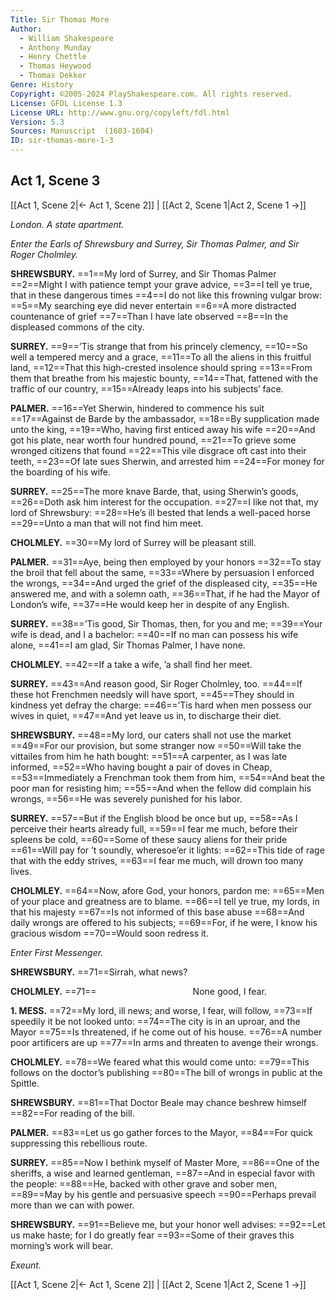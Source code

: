```yaml
---
Title: Sir Thomas More
Author: 
  - William Shakespeare
  - Anthony Munday
  - Henry Chettle
  - Thomas Heywood
  - Thomas Dekker
Genre: History
Copyright: ©2005-2024 PlayShakespeare.com. All rights reserved.
License: GFDL License 1.3
License URL: http://www.gnu.org/copyleft/fdl.html
Version: 5.3
Sources: Manuscript  (1603-1604)
ID: sir-thomas-more-1-3
---
```


## Act 1, Scene 3
[[Act 1, Scene 2|← Act 1, Scene 2]] | [[Act 2, Scene 1|Act 2, Scene 1 →]]

*London. A state apartment.*

*Enter the Earls of Shrewsbury and Surrey, Sir Thomas Palmer, and Sir Roger Cholmley.*

**SHREWSBURY.**
==1==My lord of Surrey, and Sir Thomas Palmer
==2==Might I with patience tempt your grave advice,
==3==I tell ye true, that in these dangerous times
==4==I do not like this frowning vulgar brow:
==5==My searching eye did never entertain
==6==A more distracted countenance of grief
==7==Than I have late observed
==8==In the displeased commons of the city.

**SURREY.**
==9==’Tis strange that from his princely clemency,
==10==So well a tempered mercy and a grace,
==11==To all the aliens in this fruitful land,
==12==That this high-crested insolence should spring
==13==From them that breathe from his majestic bounty,
==14==That, fattened with the traffic of our country,
==15==Already leaps into his subjects’ face.

**PALMER.**
==16==Yet Sherwin, hindered to commence his suit
==17==Against de Barde by the ambassador,
==18==By supplication made unto the king,
==19==Who, having first enticed away his wife
==20==And got his plate, near worth four hundred pound,
==21==To grieve some wronged citizens that found
==22==This vile disgrace oft cast into their teeth,
==23==Of late sues Sherwin, and arrested him
==24==For money for the boarding of his wife.

**SURREY.**
==25==The more knave Barde, that, using Sherwin’s goods,
==26==Doth ask him interest for the occupation.
==27==I like not that, my lord of Shrewsbury:
==28==He’s ill bested that lends a well-paced horse
==29==Unto a man that will not find him meet.

**CHOLMLEY.**
==30==My lord of Surrey will be pleasant still.

**PALMER.**
==31==Aye, being then employed by your honors
==32==To stay the broil that fell about the same,
==33==Where by persuasion I enforced the wrongs,
==34==And urged the grief of the displeased city,
==35==He answered me, and with a solemn oath,
==36==That, if he had the Mayor of London’s wife,
==37==He would keep her in despite of any English.

**SURREY.**
==38==’Tis good, Sir Thomas, then, for you and me;
==39==Your wife is dead, and I a bachelor:
==40==If no man can possess his wife alone,
==41==I am glad, Sir Thomas Palmer, I have none.

**CHOLMLEY.**
==42==If a take a wife, ’a shall find her meet.

**SURREY.**
==43==And reason good, Sir Roger Cholmley, too.
==44==If these hot Frenchmen needsly will have sport,
==45==They should in kindness yet defray the charge:
==46==’Tis hard when men possess our wives in quiet,
==47==And yet leave us in, to discharge their diet.

**SHREWSBURY.**
==48==My lord, our caters shall not use the market
==49==For our provision, but some stranger now
==50==Will take the vittailes from him he hath bought:
==51==A carpenter, as I was late informed,
==52==Who having bought a pair of doves in Cheap,
==53==Immediately a Frenchman took them from him,
==54==And beat the poor man for resisting him;
==55==And when the fellow did complain his wrongs,
==56==He was severely punished for his labor.

**SURREY.**
==57==But if the English blood be once but up,
==58==As I perceive their hearts already full,
==59==I fear me much, before their spleens be cold,
==60==Some of these saucy aliens for their pride
==61==Will pay for ’t soundly, wheresoe’er it lights:
==62==This tide of rage that with the eddy strives,
==63==I fear me much, will drown too many lives.

**CHOLMLEY.**
==64==Now, afore God, your honors, pardon me:
==65==Men of your place and greatness are to blame.
==66==I tell ye true, my lords, in that his majesty
==67==Is not informed of this base abuse
==68==And daily wrongs are offered to his subjects;
==69==For, if he were, I know his gracious wisdom
==70==Would soon redress it.

*Enter First Messenger.*

**SHREWSBURY.**
==71==Sirrah, what news?

**CHOLMLEY.**
==71==           None good, I fear.

**1. MESS.**
==72==My lord, ill news; and worse, I fear, will follow,
==73==If speedily it be not looked unto:
==74==The city is in an uproar, and the Mayor
==75==Is threatened, if he come out of his house.
==76==A number poor artificers are up
==77==In arms and threaten to avenge their wrongs.

**CHOLMLEY.**
==78==We feared what this would come unto:
==79==This follows on the doctor’s publishing
==80==The bill of wrongs in public at the Spittle.

**SHREWSBURY.**
==81==That Doctor Beale may chance beshrew himself
==82==For reading of the bill.

**PALMER.**
==83==Let us go gather forces to the Mayor,
==84==For quick suppressing this rebellious route.

**SURREY.**
==85==Now I bethink myself of Master More,
==86==One of the sheriffs, a wise and learned gentleman,
==87==And in especial favor with the people:
==88==He, backed with other grave and sober men,
==89==May by his gentle and persuasive speech
==90==Perhaps prevail more than we can with power.

**SHREWSBURY.**
==91==Believe me, but your honor well advises:
==92==Let us make haste; for I do greatly fear
==93==Some of their graves this morning’s work will bear.

*Exeunt.*

[[Act 1, Scene 2|← Act 1, Scene 2]] | [[Act 2, Scene 1|Act 2, Scene 1 →]]